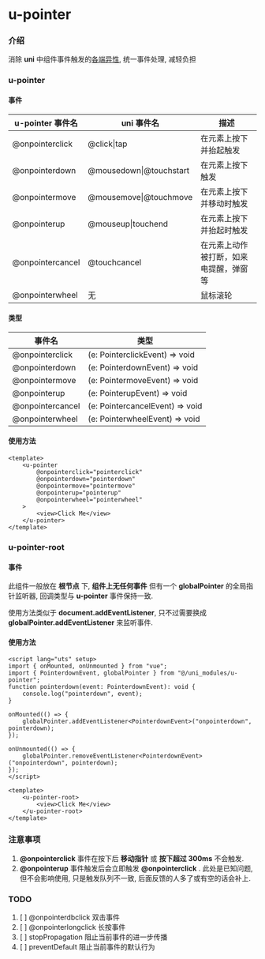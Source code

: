 # u-pointer

### 介绍

消除 **uni** 中组件事件触发的[各端异性](https://doc.dcloud.net.cn/uni-app-x/component/common.html#%E7%BB%84%E4%BB%B6%E5%85%A8%E5%B1%80%E4%BA%8B%E4%BB%B6), 统一事件处理, 减轻负担

### u-pointer

#### 事件

| **u-pointer 事件名** | uni 事件名              | 描述                                   |
| -------------------- | ----------------------- | -------------------------------------- |
| @onpointerclick      | @click\|tap             | 在元素上按下并抬起触发                 |
| @onpointerdown       | @mousedown\|@touchstart | 在元素上按下触发                       |
| @onpointermove       | @mousemove\|@touchmove  | 在元素上按下并移动时触发               |
| @onpointerup         | @mouseup\|touchend      | 在元素上按下并抬起时触发               |
| @onpointercancel     | @touchcancel            | 在元素上动作被打断，如来电提醒，弹窗等 |
| @onpointerwheel      | 无                      | 鼠标滚轮                               |

#### 类型

| **事件名**       | 类型                            |
| ---------------- | ------------------------------- |
| @onpointerclick  | (e: PointerclickEvent) => void  |
| @onpointerdown   | (e: PointerdownEvent) => void   |
| @onpointermove   | (e: PointermoveEvent) => void   |
| @onpointerup     | (e: PointerupEvent) => void     |
| @onpointercancel | (e: PointercancelEvent) => void |
| @onpointerwheel  | (e: PointerwheelEvent) => void  |

#### 使用方法

```uvue
<template>
	<u-pointer
		@onpointerclick="pointerclick"
		@onpointerdown="pointerdown"
		@onpointermove="pointermove"
		@onpointerup="pointerup"
		@onpointerwheel="pointerwheel"
	>
		<view>Click Me</view>
	</u-pointer>
</template>
```

### u-pointer-root

#### 事件

此组件一般放在 **根节点** 下, **组件上无任何事件** 但有一个 **globalPointer** 的全局指针监听器, 回调类型与 **u-pointer** 事件保持一致.

使用方法类似于 **document.addEventListener**, 只不过需要换成 **globalPointer.addEventListener** 来监听事件.

#### 使用方法

```uvue
<script lang="uts" setup>
import { onMounted, onUnmounted } from "vue";
import { PointerdownEvent, globalPointer } from "@/uni_modules/u-pointer";
function pointerdown(event: PointerdownEvent): void {
	console.log("pointerdown", event);
}

onMounted(() => {
	globalPointer.addEventListener<PointerdownEvent>("onpointerdown", pointerdown);
});

onUnmounted(() => {
	globalPointer.removeEventListener<PointerdownEvent>("onpointerdown", pointerdown);
});
</script>

<template>
	<u-pointer-root>
		<view>Click Me</view>
	</u-pointer-root>
</template>
```

### 注意事项

1. **@onpointerclick** 事件在按下后 **移动指针** 或 **按下超过 300ms** 不会触发.
1. **@onpointerup** 事件触发后会立即触发 **@onpointerclick** . 此处是已知问题, 但不会影响使用, 只是触发队列不一致, 后面反馈的人多了或有空的话会补上.

### TODO

1. [ ] @onpointerdbclick 双击事件
2. [ ] @onpointerlongclick 长按事件
3. [ ] stopPropagation 阻止当前事件的进一步传播
4. [ ] preventDefault 阻止当前事件的默认行为
